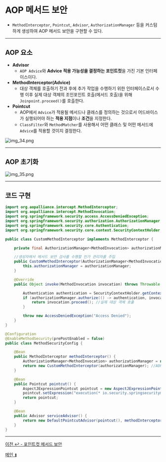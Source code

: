 # AOP 메서드 보안

- `MethodInterceptor`, `Pointcut`, `Advisor`, `AuthorizationManager` 등을 커스텀하게 생성하여 AOP 메서드 보안을 구현할 수 있다.

---

## AOP 요소

- **Advisor**
  - `AOP Advice`와 **Advice 적용 가능성을 결정하는 포인트컷**을 가진 기본 인터페이스이다. 
- **MethodInterceptor(Advice)**
  - 대상 객체를 호출하기 전과 후에 추가 작업을 수행하기 위한 인터페이스로서 수행 이후 실제 대상 객체의 조인포인트 호출(메서드 호출)을 위해 `Joinpoint.proceed()`를 호출한다.
- **Pointcut**
  - AOP에서 `Advice`가 적용될 메서드나 클래스를 정의하는 것으로서 어드바이스가 실행되어야 하는 **적용 지점**이나 **조건**을 지정한다.
  - `ClassFilter`와 `MethodMatcher`를 사용해서 어떤 클래스 및 어떤 메서드에 `Advice`를 적용할 것이지 결정한다.

![img_34.png](image/img_34.png)

---

## AOP 초기화

![img_35.png](image/img_35.png)

---

## 코드 구현

```java
import org.aopalliance.intercept.MethodInterceptor;
import org.aopalliance.intercept.MethodInvocation;
import org.springframework.security.access.AccessDeniedException;
import org.springframework.security.authorization.AuthorizationManager;
import org.springframework.security.core.Authentication;
import org.springframework.security.core.context.SecurityContextHolder;

public class CustomMethodInterceptor implements MethodInterceptor {

    private final AuthorizationManager<MethodInvocation> authorizationManager;

    //생성자에서 메서드 보안 검사를 수행할 인가 관리자를 주입
    public CustomMethodInterceptor(AuthorizationManager<MethodInvocation> authorizationManager) {
        this.authorizationManager = authorizationManager;
    }

    @Override
    public Object invoke(MethodInvocation invocation) throws Throwable {

        Authentication authentication = SecurityContextHolder.getContextHolderStrategy().getContext().getAuthentication();
        if (authorizationManager.authorize(() -> authentication, invocation).isGranted()) {
            return invocation.proceed(); //실제 대상 객체 호출
        }

        throw new AccessDeniedException("Access Denied");
    }
}
```
```java
@Configuration
@EnableMethodSecurity(prePostEnabled = false)
public class MethodSecurityConfig {

    @Bean
    public MethodInterceptor methodInterceptor() {
        AuthorizationManager<MethodInvocation> authorizationManager = new AuthenticatedAuthorizationManager<>();
        return new CustomMethodInterceptor(authorizationManager); //AOP 어라운드 아드바이스를 선언
    }

    @Bean
    public Pointcut pointcut() {
        AspectJExpressionPointcut pointcut = new AspectJExpressionPointcut();
        pointcut.setExpression("execution(* io.security.springsecuritymaster.DataService.*(..))"); //AOP 수행 대상 클래스와 대상 메서드를 지정
        return pointcut;
    }

    @Bean
    public Advisor serviceAdvisor() {
        return new DefaultPointcutAdvisor(pointcut(), methodInterceptor());
    }
}
```

---

[이전 ↩️ - 포인트컷 메서드 보안](https://github.com/genesis12345678/TIL/blob/main/Spring/security/security/AuthorizationProcess/Pointcut.md)

[메인 ⏫](https://github.com/genesis12345678/TIL/blob/main/Spring/security/security/main.md)